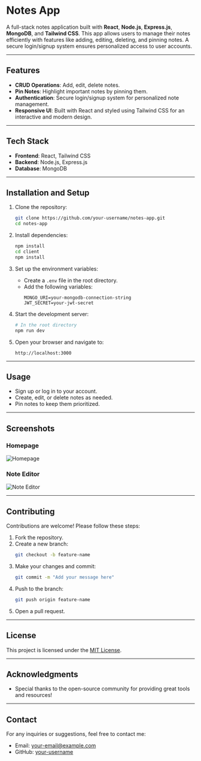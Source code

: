 # Notes App

A full-stack notes application built with **React**, **Node.js**, **Express.js**, **MongoDB**, and **Tailwind CSS**. This app allows users to manage their notes efficiently with features like adding, editing, deleting, and pinning notes. A secure login/signup system ensures personalized access to user accounts.

---

## Features

- **CRUD Operations**: Add, edit, delete notes.
- **Pin Notes**: Highlight important notes by pinning them.
- **Authentication**: Secure login/signup system for personalized note management.
- **Responsive UI**: Built with React and styled using Tailwind CSS for an interactive and modern design.

---

## Tech Stack

- **Frontend**: React, Tailwind CSS
- **Backend**: Node.js, Express.js
- **Database**: MongoDB

---

## Installation and Setup

1. Clone the repository:
   ```bash
   git clone https://github.com/your-username/notes-app.git
   cd notes-app
   ```

2. Install dependencies:
   ```bash
   npm install
   cd client
   npm install
   ```

3. Set up the environment variables:
   - Create a `.env` file in the root directory.
   - Add the following variables:
     ```
     MONGO_URI=your-mongodb-connection-string
     JWT_SECRET=your-jwt-secret
     ```

4. Start the development server:
   ```bash
   # In the root directory
   npm run dev
   ```

5. Open your browser and navigate to:
   ```
   http://localhost:3000
   ```

---

## Usage

- Sign up or log in to your account.
- Create, edit, or delete notes as needed.
- Pin notes to keep them prioritized.

---

## Screenshots

### Homepage
![Homepage](path/to/screenshot1.png)

### Note Editor
![Note Editor](path/to/screenshot2.png)

---

## Contributing

Contributions are welcome! Please follow these steps:

1. Fork the repository.
2. Create a new branch:
   ```bash
   git checkout -b feature-name
   ```
3. Make your changes and commit:
   ```bash
   git commit -m "Add your message here"
   ```
4. Push to the branch:
   ```bash
   git push origin feature-name
   ```
5. Open a pull request.

---

## License

This project is licensed under the [MIT License](LICENSE).

---

## Acknowledgments

- Special thanks to the open-source community for providing great tools and resources!

---

## Contact

For any inquiries or suggestions, feel free to contact me:
- Email: your-email@example.com
- GitHub: [your-username](https://github.com/your-username)
